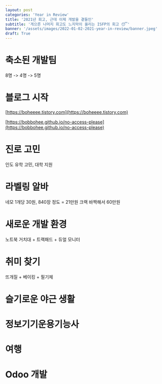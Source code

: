 ```yaml
---
layout: post
categories: 'Year in Review'
title: '2021년 회고, 근데 이제 개발을 곁들인'
subtitle: '게으른 나머지 회고도 느지막이 올리는 ISFP의 회고 😴'
banner: '/assets/images/2022-01-02-2021-year-in-review/banner.jpeg'
draft: True
---
```


# 축소된 개발팀

8명 -> 4명 -> 5명

# 블로그 시작

[https://boheeee.tistory.com](https://boheeee.tistory.com)

[https://bobbohee.github.io/no-access-please](https://bobbohee.github.io/no-access-please)

# 진로 고민

인도 유학 고민, 대학 지원

# 라벨링 알바

네모 1개당 30원, 840장 정도 = 21만원
크랙 바짝해서 60만원

# 새로운 개발 환경

노트북 거치대 + 트랙패드 + 듀얼 모니터

# 취미 찾기

뜨개질 + 베이킹 + 필기체

# 슬기로운 야근 생활

# 정보기기운용기능사

# 여행

# Odoo 개발